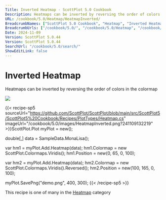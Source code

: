 ```yaml
---
Title: Inverted Heatmap - ScottPlot 5.0 Cookbook
Description: Heatmaps can be inverted by reversing the order of colors in the colormap
URL: /cookbook/5.0/Heatmap/HeatmapInverted/
BreadcrumbNames: ["ScottPlot 5.0 Cookbook", "Heatmap", "Inverted Heatmap"]
BreadcrumbUrls: ["/cookbook/5.0/", "/cookbook/5.0/Heatmap", "/cookbook/5.0/Heatmap/HeatmapInverted"]
Date: 2024-11-09
Version: ScottPlot 5.0.44
Version: ScottPlot 5.0.44
SearchUrl: "/cookbook/5.0/search/"
ShowEditLink: false
---
```



<div class='d-flex align-items-center mt-5'>
<h1 class='me-2 text-dark my-0 border-0'>Inverted Heatmap</h1>
</div>

Heatmaps can be inverted by reversing the order of colors in the colormap

[![](/cookbook/5.0/images/HeatmapInverted.png?241109132219)](/cookbook/5.0/images/HeatmapInverted.png?241109132219)

{{< recipe-sp5 sourceUrl="https://github.com/ScottPlot/ScottPlot/blob/main/src/ScottPlot5/ScottPlot5%20Cookbook/Recipes/PlotTypes/Heatmap.cs" imageUrl="/cookbook/5.0/images/HeatmapInverted.png?241109132219" >}}ScottPlot.Plot myPlot = new();

double[,] data = SampleData.MonaLisa();

var hm1 = myPlot.Add.Heatmap(data);
hm1.Colormap = new ScottPlot.Colormaps.Viridis();
hm1.Position = new(0, 65, 0, 100);

var hm2 = myPlot.Add.Heatmap(data);
hm2.Colormap = new ScottPlot.Colormaps.Viridis().Reversed();
hm2.Position = new(100, 165, 0, 100);

myPlot.SavePng("demo.png", 400, 300);
{{< /recipe-sp5 >}}

<div class='my-5 text-center'>This recipe is one of many in the <a href='/cookbook/5.0/Heatmap'>Heatmap</a> category</div>


